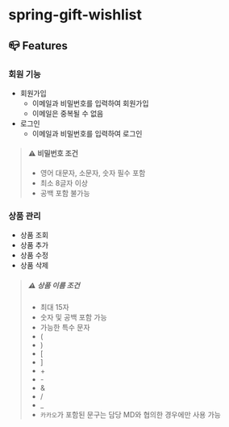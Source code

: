 # spring-gift-wishlist

## 📪 Features

### 회원 기능
- 회원가입
  - 이메일과 비밀번호를 입력하여 회원가입
  - 이메일은 중복될 수 없음
- 로그인
  - 이메일과 비밀번호를 입력하여 로그인
>#### ⚠️ 비밀번호 조건
> - 영어 대문자, 소문자, 숫자 필수 포함
> - 최소 8글자 이상
> - 공백 포함 불가능

### 상품 관리
- 상품 조회
- 상품 추가
- 상품 수정
- 상품 삭제

>##### ⚠️ 상품 이름 조건
>- 최대 15자
>- 숫자 및 공백 포함 가능
>- 가능한 특수 문자
>  - (
>  - )
>  - [
>  - ]
>  - \+
>  - \-
>  - &
>  - /
>  - _
>- `카카오`가 포함된 문구는 담당 MD와 협의한 경우에만 사용 가능
